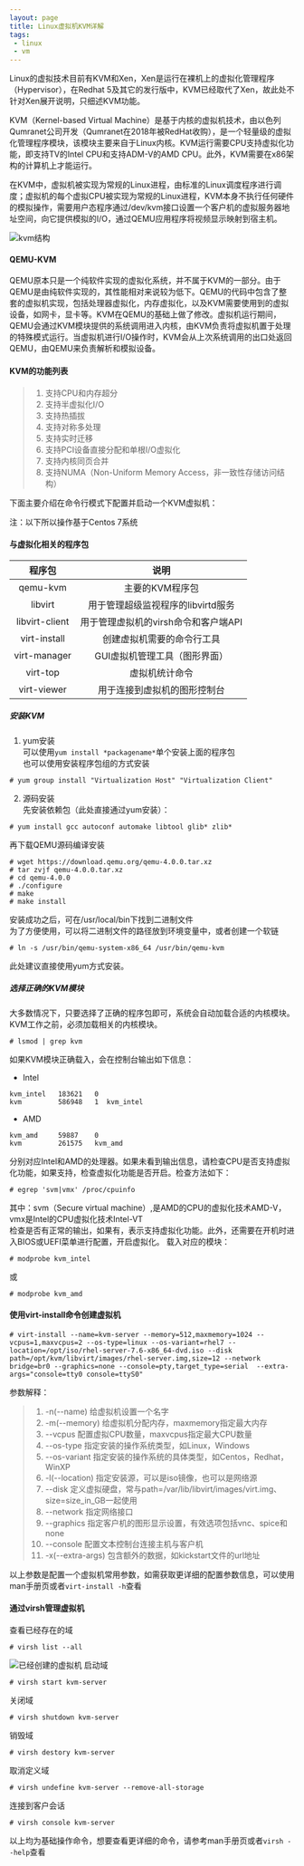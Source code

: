 ```yaml
---
layout: page
title: Linux虚拟机KVM详解
tags: 
 - linux
 - vm
---
```

Linux的虚拟技术目前有KVM和Xen，Xen是运行在裸机上的虚拟化管理程序（Hypervisor），在Redhat 5及其它的发行版中，KVM已经取代了Xen，故此处不针对Xen展开说明，只细述KVM功能。  

KVM（Kernel-based Virtual Machine）是基于内核的虚拟机技术，由以色列Qumranet公司开发（Qumranet在2018年被RedHat收购），是一个轻量级的虚拟化管理程序模块，该模块主要来自于Linux内核。KVM运行需要CPU支持虚拟化功能，即支持TV的Intel CPU和支持ADM-V的AMD CPU。此外，KVM需要在x86架构的计算机上才能运行。  

在KVM中，虚拟机被实现为常规的Linux进程，由标准的Linux调度程序进行调度；虚拟机的每个虚拟CPU被实现为常规的Linux进程，KVM本身不执行任何硬件的模拟操作，需要用户态程序通过/dev/kvm接口设置一个客户机的虚拟服务器地址空间，向它提供模拟的I/O，通过QEMU应用程序将视频显示映射到宿主机。  

![kvm结构](https://perfiffer.cn/images/kvm.jpg)

#### QEMU-KVM
QEMU原本只是一个纯软件实现的虚拟化系统，并不属于KVM的一部分。由于QEMU是由纯软件实现的，其性能相对来说较为低下。QEMU的代码中包含了整套的虚拟机实现，包括处理器虚拟化，内存虚拟化，以及KVM需要使用到的虚拟设备，如网卡，显卡等。KVM在QEMU的基础上做了修改。虚拟机运行期间，QEMU会通过KVM模块提供的系统调用进入内核，由KVM负责将虚拟机置于处理的特殊模式运行。当虚拟机进行I/O操作时，KVM会从上次系统调用的出口处返回QEMU，由QEMU来负责解析和模拟设备。

#### KVM的功能列表
>1. 支持CPU和内存超分  
>2. 支持半虚拟化I/O  
>3. 支持热插拔  
>4. 支持对称多处理  
>5. 支持实时迁移  
>6. 支持PCI设备直接分配和单根I/O虚拟化  
>7. 支持内核同页合并  
>8. 支持NUMA（Non-Uniform Memory Access，非一致性存储访问结构）

下面主要介绍在命令行模式下配置并启动一个KVM虚拟机：  

注：以下所以操作基于Centos 7系统 

#### 与虚拟化相关的程序包

| 程序包| 说明 |
| :---: | :---: |
| qemu-kvm | 主要的KVM程序包 |
| libvirt | 用于管理超级监视程序的libvirtd服务 |
| libvirt-client | 用于管理虚拟机的virsh命令和客户端API |
| virt-install | 创建虚拟机需要的命令行工具 |
| virt-manager | GUI虚拟机管理工具（图形界面） |
| virt-top | 虚拟机统计命令 |
| virt-viewer | 用于连接到虚拟机的图形控制台 |

##### 安装KVM
1. yum安装  
可以使用`yum install *packagename*`单个安装上面的程序包  
也可以使用安装程序包组的方式安装  
```
# yum group install "Virtualization Host" "Virtualization Client"
```
2. 源码安装  
先安装依赖包（此处直接通过yum安装）：
```
# yum install gcc autoconf automake libtool glib* zlib*
```
再下载QEMU源码编译安装
```
# wget https://download.qemu.org/qemu-4.0.0.tar.xz
# tar zvjf qemu-4.0.0.tar.xz
# cd qemu-4.0.0
# ./configure
# make 
# make install
```
安装成功之后，可在/usr/local/bin下找到二进制文件  
为了方便使用，可以将二进制文件的路径放到环境变量中，或者创建一个软链  
```
# ln -s /usr/bin/qemu-system-x86_64 /usr/bin/qemu-kvm
```
此处建议直接使用yum方式安装。

##### 选择正确的KVM模块  
大多数情况下，只要选择了正确的程序包即可，系统会自动加载合适的内核模块。KVM工作之前，必须加载相关的内核模块。
```
# lsmod | grep kvm
```
如果KVM模块正确载入，会在控制台输出如下信息：  
* Intel  
```
kvm_intel   183621   0
kvm         586948   1  kvm_intel
```
* AMD
```
kvm_amd     59887    0
kvm         261575   kvm_amd
```   
分别对应Intel和AMD的处理器。如果未看到输出信息，请检查CPU是否支持虚拟化功能，如果支持，检查虚拟化功能是否开启。检查方法如下：   
```
# egrep 'svm|vmx' /proc/cpuinfo
```
其中：svm（Secure virtual machine）,是AMD的CPU的虚拟化技术AMD-V，vmx是Intel的CPU虚拟化技术Intel-VT  
检查是否有正常的输出，如果有，表示支持虚拟化功能。此外，还需要在开机时进入BIOS或UEFI菜单进行配置，开启虚拟化。 
载入对应的模块：  
```
# modprobe kvm_intel
``` 
或  
```
# modprobe kvm_amd
```

#### 使用virt-install命令创建虚拟机
```
# virt-install --name=kvm-server --memory=512,maxmemory=1024 --vcpus=1,maxvcpus=2 --os-type=linux --os-variant=rhel7 --location=/opt/iso/rhel-server-7.6-x86_64-dvd.iso --disk path=/opt/kvm/libvirt/images/rhel-server.img,size=12 --network bridge=br0 --graphics=none --console=pty,target_type=serial  --extra-args="console=tty0 console=ttyS0"
```
参数解释：  
>1. -n(--name) 给虚拟机设置一个名字  
>2. -m(--memory) 给虚拟机分配内存，maxmemory指定最大内存  
>3. --vcpus 配置虚拟CPU数量，maxvcpus指定最大CPU数量  
>4. --os-type 指定安装的操作系统类型，如Linux，Windows  
>5. --os-variant 指定安装的操作系统的具体类型，如Centos，Redhat，WinXP  
>6. -l(--location) 指定安装源，可以是iso镜像，也可以是网络源  
>7. --disk 定义虚拟硬盘，常与path=/var/lib/libvirt/images/virt.img、size=size_in_GB一起使用  
>8. --network 指定网络接口  
>9. --graphics 指定客户机的图形显示设置，有效选项包括vnc、spice和none  
>10. --console 配置文本控制台连接主机与客户机  
>11. -x(--extra-args) 包含额外的数据，如kickstart文件的url地址 
 
以上参数是配置一个虚拟机常用参数，如需获取更详细的配置参数信息，可以使用man手册页或者`virt-install -h`查看  

#### 通过virsh管理虚拟机
查看已经存在的域
```
# virsh list --all
```
![已经创建的虚拟机](https://perfiffer.cn/images/kvm_list.jpg) 
启动域
```
# virsh start kvm-server
```
关闭域
```
# virsh shutdown kvm-server
```
销毁域
```
# virsh destory kvm-server
```
取消定义域
```
# virsh undefine kvm-server --remove-all-storage
```
连接到客户会话
```
# virsh console kvm-server
```
以上均为基础操作命令，想要查看更详细的命令，请参考man手册页或者`virsh --help`查看
